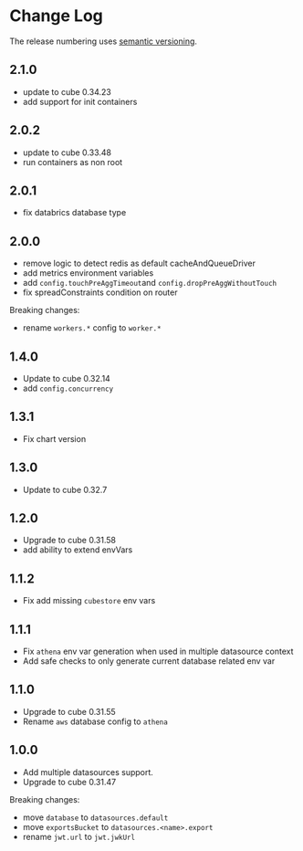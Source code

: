 # Change Log

The release numbering uses [semantic versioning](http://semver.org).

## 2.1.0

- update to cube 0.34.23
- add support for init containers

## 2.0.2

- update to cube 0.33.48
- run containers as non root

## 2.0.1

- fix databrics database type

## 2.0.0

- remove logic to detect redis as default cacheAndQueueDriver
- add metrics environment variables
- add `config.touchPreAggTimeout`and `config.dropPreAggWithoutTouch`
- fix spreadConstraints condition on router

Breaking changes:

- rename `workers.*` config to `worker.*`

## 1.4.0

- Update to cube 0.32.14
- add `config.concurrency`

## 1.3.1

- Fix chart version

## 1.3.0

- Update to cube 0.32.7

## 1.2.0

- Upgrade to cube 0.31.58
- add ability to extend envVars

## 1.1.2

- Fix add missing `cubestore` env vars

## 1.1.1

- Fix `athena` env var generation when used in multiple datasource context
- Add safe checks to only generate current database related env var

## 1.1.0

- Upgrade to cube 0.31.55
- Rename `aws` database config to `athena`

## 1.0.0

- Add multiple datasources support.
- Upgrade to cube 0.31.47

Breaking changes:

- move `database` to `datasources.default`
- move `exportsBucket` to `datasources.<name>.export`
- rename `jwt.url` to `jwt.jwkUrl`
